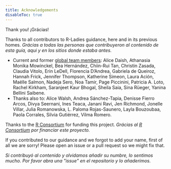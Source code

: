 ```yaml
---
title: Acknowledgements
disableToc: true
---
```


Thank you! ¡Grácias!

Thanks to all contributors to R-Ladies guidance, here and in its previous homes.
_Grácias a todas las personas que contribuyeron al contenido de esta guía, aqui y en los sitios donde estaba antes._

* Current and former [global team members](https://rladies.org/about-us/team/): Alice Daish, Athanasia Monika Mowinckel, Bea Hernández, Chiin-Rui Tan, Christin Zasada, Claudia Vitolo, Erin LeDell, Florencia D’Andrea, Gabriela de Queiroz, Hannah Frick, Jennifer Thompson, Katherine Simeon, Laura Ación, Maëlle Salmon, Nadeja Sero, Noa Tamir, Page Piccinini, Patricia A. Loto, Rachel Kirkham, Saranjeet Kaur Bhogal, Sheila Saia, Sina Rüeger, Yanina Bellini Saibene.
* Thanks also to: Alice Walsh, Andrea Sánchez-Tapia, Denisse Fierro Arcos, Divya Seernani, Ines Teaca, Janani Ravi, Jen Richmond, Jonelle Villar, Julia Romanowska, L. Paloma Rojas-Saunero, Layla Bouzoubaa, Paola Corrales, Silvia Gutiérrez, Vilma Romero.

Thanks to the [R Consortium](https://www.r-consortium.org/) for funding this project.
_Grácias al [R Consortium](https://www.r-consortium.org/) por financiar este proyecto._

If you contributed to our guidance and we forgot to add your name, first of all we are sorry!
Please open an issue or a pull request so we might fix that.

_Si contribuyó al contenido y olvidamos añadir su numbre, lo sentimos mucho. Por favor abra una "issue" en el repositorio y lo añaderimos._
